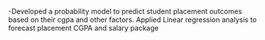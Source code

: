 -Developed a probability model to predict student placement outcomes based on their cgpa and other factors.
Applied Linear regression analysis to forecast placement CGPA and salary package
